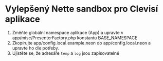 Vylepšený Nette sandbox pro Clevisí aplikace
============================================

1. Změňte globální namespace aplikace (App) a upravte v app/misc/PresenterFactory.php konstantu BASE_NAMESPACE
2. Zkopírujte app/config.local.example.neon do app/config.local.neon a upravte ho dle potřeby.
3. Ujistěte se, že adresáře `temp` a `log` jsou zapisovatelné
